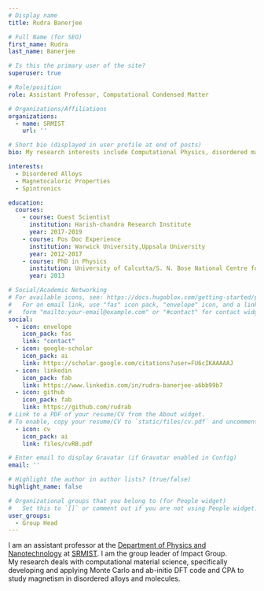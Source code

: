 ```yaml
---
# Display name
title: Rudra Banerjee

# Full Name (for SEO)
first_name: Rudra
last_name: Banerjee

# Is this the primary user of the site?
superuser: true

# Role/position
role: Assistant Professor, Computational Condensed Matter

# Organizations/Affiliations
organizations:
  - name: SRMIST
    url: ''

# Short bio (displayed in user profile at end of posts)
bio: My research interests include Computational Physics, disordered materials and thermodynamics.

interests:
  - Disordered Alloys
  - Magnetocaloric Properties
  - Spintronics

education:
  courses:
    - course: Guest Scientist
      institution: Harish-chandra Research Institute
      year: 2017-2019
    - course: Pos Doc Experience
      institution: Warwick University,Uppsala University
      year: 2012-2017
    - course: PhD in Physics
      institution: University of Calcutta/S. N. Bose National Centre for Basic Sciences
      year: 2013

# Social/Academic Networking
# For available icons, see: https://docs.hugoblox.com/getting-started/page-builder/#icons
#   For an email link, use "fas" icon pack, "envelope" icon, and a link in the
#   form "mailto:your-email@example.com" or "#contact" for contact widget.
social:
  - icon: envelope
    icon_pack: fas
    link: "contact"
  - icon: google-scholar
    icon_pack: ai
    link: https://scholar.google.com/citations?user=FU6cIKAAAAAJ
  - icon: linkedin
    icon_pack: fab
    link: https://www.linkedin.com/in/rudra-banerjee-a6bb99b7
  - icon: github
    icon_pack: fab
    link: https://github.com/rudrab
# Link to a PDF of your resume/CV from the About widget.
# To enable, copy your resume/CV to `static/files/cv.pdf` and uncomment the lines below.
  - icon: cv
    icon_pack: ai
    link: files/cvRB.pdf

# Enter email to display Gravatar (if Gravatar enabled in Config)
email: ''

# Highlight the author in author lists? (true/false)
highlight_name: false

# Organizational groups that you belong to (for People widget)
#   Set this to `[]` or comment out if you are not using People widget.
user_groups:
  - Group Head
---
```


I am an assistant professor at the [Department of Physics and Nanotechnology](https://www.srmist.edu.in/department/department-of-physics-and-nanotechnology/) at [SRMIST](https://www.srmist.edu.in). I am the group leader of Impact Group.
<br>
My research deals with computational material science, specifically developing and applying Monte Carlo and ab-initio DFT code and CPA to study magnetism in disordered alloys and molecules.
